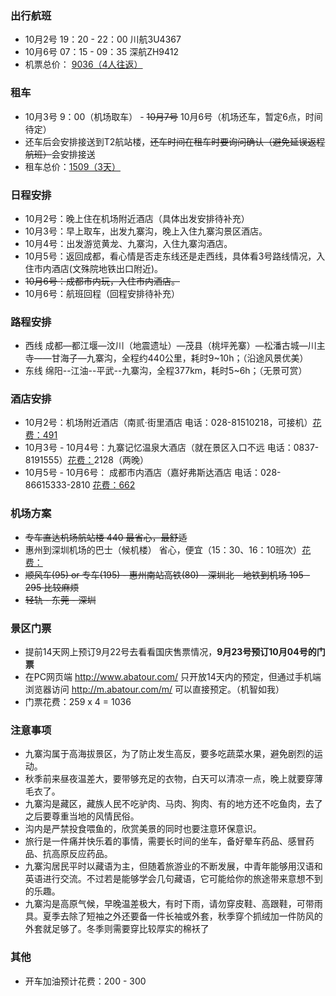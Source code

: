 ### 出行航班

* 10月2号 19：20 - 22：00	川航3U4367	
* 10月6号 07：15 - 09：35    深航ZH9412
* 机票总价： <u>9036（4人往返）</u>

### 租车

* 10月3号 9：00（机场取车）  -  ~~10月7号~~ 10月6号（机场还车，暂定6点，时间待定）
* 还车后会安排接送到T2航站楼，~~还车时间在租车时要询问确认（避免延误返程航班）~~会安排接送
* 租车总价：<u>1509（3天）</u>

### 日程安排

* 10月2号：晚上住在机场附近酒店（具体出发安排待补充）
* 10月3号：早上取车，出发九寨沟，晚上入住九寨沟景区酒店。
* 10月4号：出发游览黄龙、九寨沟，入住九寨沟酒店。
* 10月5号：返回成都，看心情是否走东线还是走西线，具体看3号路线情况，入住市内酒店(文殊院地铁出口附近)。
* ~~10月6号：成都市内玩，入住市内酒店。~~
* 10月6号：航班回程（回程安排待补充）

### 路程安排

* 西线 成都—都江堰—汶川（地震遗址）—茂县（桃坪羌寨）—松潘古城—川主寺——甘海子—九寨沟，全程约440公里，耗时9~10h；（沿途风景优美）
* 东线 绵阳--江油--平武--九寨沟，全程377km，耗时5~6h；（无景可赏）

### 酒店安排

* 10月2号：机场附近酒店（南贰·街里酒店 电话：028-81510218，可接机）<u>花费：491</u>
* 10月3号 - 10月4号：九寨记忆温泉大酒店（就在景区入口不远 电话：0837-8191555）<u>花费：</u>2128（两晚）
* 10月5号 - 10月6号： 成都市内酒店（嘉好弗斯达酒店 电话：028-86615333-2810 <u>花费：662</u>

### 机场方案

* ~~专车直达机场航站楼  440 最省心，最舒适~~
* 惠州到深圳机场的巴士（候机楼） 省心，便宜（15：30、16：10班次）<u>花费：</u>
* ~~顺风车(95) or 专车(195) - 惠州南站高铁(80) - 深圳北 - 地铁到机场  195 - 295  比较麻烦~~
* ~~轻轨 - 东莞 - 深圳~~

### 景区门票

* 提前14天网上预订9月22号去看看国庆售票情况，**9月23号预订10月04号的门票**
* 在PC网页端 http://www.abatour.com/ 只开放14天内的预定，但通过手机端浏览器访问 http://m.abatour.com/m/ 可以直接预定。（机智如我）
* 门票花费：259 x 4 = 1036

### 注意事项

* 九寨沟属于高海拔景区，为了防止发生高反，要多吃蔬菜水果，避免剧烈的运动。
* 秋季前来昼夜温差大，要带够充足的衣物，白天可以清凉一点，晚上就要穿薄毛衣了。
* 九寨沟是藏区，藏族人民不吃驴肉、马肉、狗肉、有的地方还不吃鱼肉，去了之后要尊重当地的风情民俗。
* 沟内是严禁投食喂鱼的，欣赏美景的同时也要注意环保意识。
* 旅行是一件痛并快乐着的事情，需要长时间的坐车，备好晕车药品、感冒药品、抗高原反应药品。
* 九寨沟居民平时以藏语为主，但随着旅游业的不断发展，中青年能够用汉语和英语进行交流。不过若是能够学会几句藏语，它可能给你的旅途带来意想不到的乐趣。
* 九寨沟是高原气候，早晚温差极大，有时下雨，请勿穿皮鞋、高跟鞋，可带雨具。夏季去除了短袖之外还要备一件长袖或外套，秋季穿个抓绒加一件防风的外套就足够了。冬季则需要穿比较厚实的棉袄了

### 其他

* 开车加油预计花费：200 - 300
